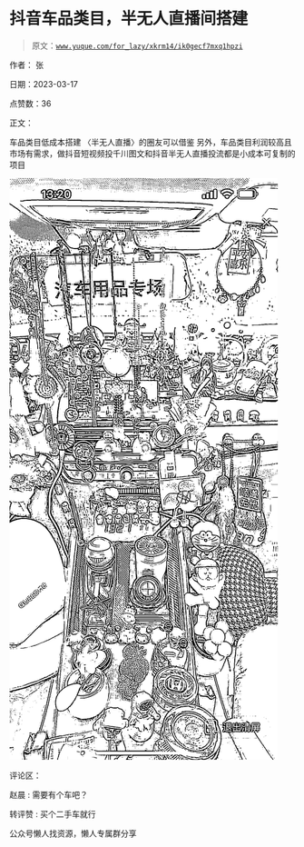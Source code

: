 # 抖音车品类目，半无人直播间搭建

> 原文：[`www.yuque.com/for_lazy/xkrm14/ik0gecf7mxq1hpzi`](https://www.yuque.com/for_lazy/xkrm14/ik0gecf7mxq1hpzi)



作者： 张



日期：2023-03-17



点赞数：36



正文：



车品类目低成本搭建 〈半无人直播〉的圈友可以借鉴 另外，车品类目利润较高且市场有需求，做抖音短视频投千川图文和抖音半无人直播投流都是小成本可复制的项目



![](img/f1e9deb36b4f8ef162562df23b9756d5.png)



评论区：



赵晨 : 需要有个车吧？



转评赞 : 买个二手车就行



公众号懒人找资源，懒人专属群分享

